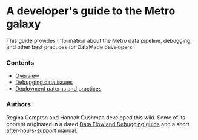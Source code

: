 # A developer's guide to the Metro galaxy

This guide provides information about the Metro data pipeline, debugging, and other best practices for DataMade developers. 

### Contents

- [Overview](overview.md)
- [Debugging data issues](debugging.md)
- [Deployment paterns and practices](deployment.md)

### Authors

Regina Compton and Hannah Cushman developed this wiki. Some of its content originated in a dated [Data Flow and Debugging guide](https://github.com/datamade/la-metro-councilmatic/blob/ff3cbabae403a77ed53947f80a303ac64d4c2775/data_flow_and_debugging.md) and a short [after-hours-support manual](https://docs.google.com/document/d/1X34EU06gErdZ1psg8niSqDMk0nH-M1vsP-RNPLNUsF4/edit?usp=sharing).